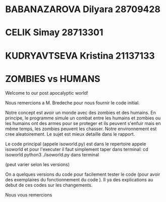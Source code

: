 # BABANAZAROVA Dilyara 28709428
# CELIK Simay 28713301
# KUDRYAVTSEVA Kristina 21137133

# ZOMBIES vs HUMANS

Welcome to our post apocalyptic world!

Nous remercions a M. Bredeche pour nous fournir le code initial.

Notre concept est avoir un monde avec des zombies et des humains. En principe, le programme simule un combat entre les humains et zombies ou les humains ont des armes pour se proteger et ils peuvent s'enfuir mais en même temps, les zombies peuvent les chasser. Notre environnement est cree aleatoirement. 
Le sujet est mieux detaille dans le rapport.

Le code principal (appele isoworld.py) est dans le repertoire appele isoworld et pour l'executer il faut simplement taper dans terminal:
 cd isoworld
 python3 ./isoworld.py dans terminal 

 (peut varier selon les versions)

 On a quelques versions du code pour facilement tester le code (pour avoir des exemplaires du fonctionnement du code ). 
 Il ya des explications au debut de ces codes sur les changements.

 Nous vous remercions 